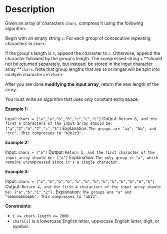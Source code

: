 # Description

Given an array of characters `chars`, compress it using the following algorithm:

Begin with an empty string `s`. For each group of consecutive repeating characters in `chars`:

If the group's length is `1`, append the character to `s`.
Otherwise, append the character followed by the group's length.
The compressed string `s` **should not be returned separately, but instead, be stored in the input character array **`chars`. Note that group lengths that are `10` or longer will be split into multiple characters in `chars`.

After you are done **modifying the input array**, return the new length of the array.

You must write an algorithm that uses only constant extra space.

**Example 1:**

Input: `chars = ["a","a","b","b","c","c","c"]`
Output: `Return 6, and the first 6 characters of the input array should be: ["a","2","b","2","c","3"]`
Explanation: `The groups are "aa", "bb", and "ccc". This compresses to "a2b2c3".`

**Example 2:**

Input: `chars = ["a"]`
Output: `Return 1, and the first character of the input array should be: ["a"]`
Explanation: `The only group is "a", which remains uncompressed since it's a single character.`

**Example 3:**

Input: `chars = ["a","b","b","b","b","b","b","b","b","b","b","b","b"]`
Output: `Return 4, and the first 4 characters of the input array should be: ["a","b","1","2"].`
Explanation: `The groups are "a" and "bbbbbbbbbbbb". This compresses to "ab12".`

**Constraints:**

- `1 <= chars.length <= 2000`
- `chars[i]` is a lowercase English letter, uppercase English letter, digit, or symbol.
